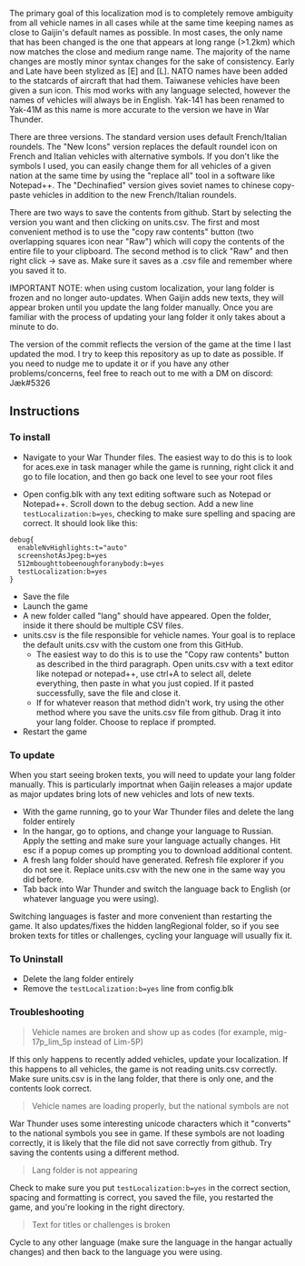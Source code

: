 The primary goal of this localization mod is to completely remove ambiguity from all vehicle names in all cases while at the same time keeping names as close to Gaijin's default names as possible. In most cases, the only name that has been changed is the one that appears at long range (>1.2km) which now matches the close and medium range name. The majority of the name changes are mostly minor syntax changes for the sake of consistency. Early and Late have been stylized as [E] and [L]. NATO names have been added to the statcards of aircraft that had them. Taiwanese vehicles have been given a sun icon. This mod works with any language selected, however the names of vehicles will always be in English. Yak-141 has been renamed to Yak-41M as this name is more accurate to the version we have in War Thunder.

There are three versions. The standard version uses default French/Italian roundels. The "New Icons" version replaces the default roundel icon on French and Italian vehicles with alternative symbols. If you don't like the symbols I used, you can easily change them for all vehicles of a given nation at the same time by using the "replace all" tool in a software like Notepad++. The "Dechinafied" version gives soviet names to chinese copy-paste vehicles in addition to the new French/Italian roundels.

There are two ways to save the contents from github. Start by selecting the version you want and then clicking on units.csv. The first and most convenient method is to use the "copy raw contents" button (two overlapping squares icon near "Raw") which will copy the contents of the entire file to your clipboard. The second method is to click "Raw" and then right click → save as. Make sure it saves as a .csv file and remember where you saved it to.

IMPORTANT NOTE: when using custom localization, your lang folder is frozen and no longer auto-updates. When Gaijin adds new texts, they will appear broken until you update the lang folder manually. Once you are familiar with the process of updating your lang folder it only takes about a minute to do. 

The version of the commit reflects the version of the game at the time I last updated the mod. I try to keep this repository as up to date as possible. If you need to nudge me to update it or if you have any other problems/concerns, feel free to reach out to me  with a DM on discord: Jæk#5326

## Instructions

### To install

- Navigate to your War Thunder files. The easiest way to do this is to look for aces.exe in task manager while the game is running, right click it and go to file location, and then go back one level to see your root files

- Open config.blk with any text editing software such as Notepad or Notepad++. Scroll down to the debug section. Add a new line `testLocalization:b=yes`, checking to make sure spelling and spacing are correct. It should look like this:
```
debug{
  enableNvHighlights:t="auto"
  screenshotAsJpeg:b=yes
  512mboughttobeenoughforanybody:b=yes
  testLocalization:b=yes
}
```
- Save the file
- Launch the game
- A new folder called "lang" should have appeared. Open the folder, inside it there should be multiple CSV files.
- units.csv is the file responsible for vehicle names. Your goal is to replace the default units.csv with the custom one from this GitHub.
  - The easiest way to do this is to use the "Copy raw contents" button as described in the third paragraph. Open units.csv with a text editor like notepad or notepad++, use ctrl+A to select all, delete everything, then paste in what you just copied. If it pasted successfully, save the file and close it. 
  - If for whatever reason that method didn't work, try using the other method where you save the units.csv file from github. Drag it into your lang folder. Choose to replace if prompted. 
- Restart the game

### To update

When you start seeing broken texts, you will need to update your lang folder manually. This is particularly importnat when Gaijin releases a major update as major updates bring lots of new vehicles and lots of new texts.
- With the game running, go to your War Thunder files and delete the lang folder entirely
- In the hangar, go to options, and change your language to Russian. Apply the setting and make sure your language actually changes. Hit esc if a popup comes up prompting you to download additional content.
- A fresh lang folder should have generated. Refresh file explorer if you do not see it. Replace units.csv with the new one in the same way you did before. 
- Tab back into War Thunder and switch the language back to English (or whatever language you were using). 

Switching languages is faster and more convenient than restarting the game. It also updates/fixes the hidden langRegional folder, so if you see broken texts for titles or challenges, cycling your language will usually fix it. 

### To Uninstall

- Delete the lang folder entirely
- Remove the `testLocalization:b=yes` line from config.blk

### Troubleshooting

> Vehicle names are broken and show up as codes (for example, mig-17p_lim_5p instead of Lim-5P)

If this only happens to recently added vehicles, update your localization.
If this happens to all vehicles, the game is not reading units.csv correctly. Make sure units.csv is in the lang folder, that there is only one, and the contents look correct.

> Vehicle names are loading properly, but the national symbols are not

War Thunder uses some interesting unicode characters which it "converts" to the national symbols you see in game. If these symbols are not loading correctly, it is likely that the file did not save correctly from github. Try saving the contents using a different method. 

> Lang folder is not appearing

Check to make sure you put `testLocalization:b=yes` in the correct section, spacing and formatting is correct, you saved the file, you restarted the game, and you're looking in the right directory.

> Text for titles or challenges is broken

Cycle to any other language (make sure the language in the hangar actually changes) and then back to the language you were using. 